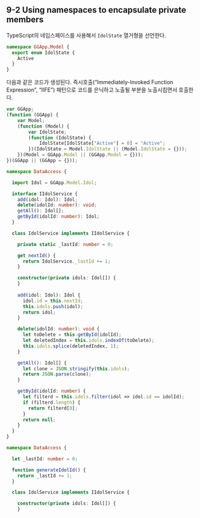 ## 9-2 Using namespaces to encapsulate private members

TypeScript의 네임스페이스를 사용해서 `IdolState` 열거형을 선언한다.
```ts
namespace GGApp.Model {
  export enum IdolState {
    Active
  }
}
```

다음과 같은 코드가 생성된다. 즉시호출(“Immediately-Invoked Function Expression”, “IIFE”) 패턴으로 코드를 은닉하고 노출될 부분을 노출시킴면서 호출한다.
```ts
var GGApp;
(function (GGApp) {
    var Model;
    (function (Model) {
        var IdolState;
        (function (IdolState) {
            IdolState[IdolState["Active"] = 0] = "Active";
        })(IdolState = Model.IdolState || (Model.IdolState = {}));
    })(Model = GGApp.Model || (GGApp.Model = {}));
})(GGApp || (GGApp = {}));
```


```ts
namespace DataAccess {

  import Idol = GGApp.Model.Idol;

  interface IIdolService {
    add(idol: Idol): Idol;
    delete(idolId: number): void;
    getAll(): Idol[];
    getById(idolId: number): Idol;
  }

  class IdolService implements IIdolService {

    private static _lastId: number = 0;

    get nextId() {
      return IdolService._lastId += 1;
    }

    constructor(private idols: Idol[]) {
    }
  
    add(idol: Idol): Idol {
      idol.id = this.nextId;
      this.idols.push(idol);
      return idol;
    }

    delete(idolId: number): void {
      let toDelete = this.getById(idolId);
      let deletedIndex = this.idols.indexOf(toDelete);
      this.idols.splice(deletedIndex, 1);
    }

    getAll(): Idol[] {
      let clone = JSON.stringify(this.idols);
      return JSON.parse(clone);
    }

    getById(idolId: number) {
      let filterd = this.idols.filter(idol => idol.id == idolId);
      if (filterd.length) {
        return filterd[0];
      }
      return null;
    }
  }
}
```


```ts
namespace DataAccess {

  let _lastId: number = 0;

  function generateIdolId() {
    return _lastId += 1;
  }

  class IdolService implements IIdolService {

    constructor(private idols: Idol[]) {
    }
```


```ts
```


```ts
```


```ts
```


```ts
```


```ts
```


```ts
```


```ts
```


```ts
```


```ts
```
